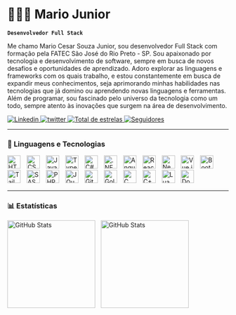 # 👨🏻‍💻 Mario Junior

**`Desenvolvedor Full Stack`**

Me chamo Mario Cesar Souza Junior, sou desenvolvedor Full Stack com formação pela FATEC São José do Rio Preto - SP. Sou apaixonado por tecnologia e desenvolvimento de software, sempre em busca de novos desafios e oportunidades de aprendizado. Adoro explorar as linguagens e frameworks com os quais trabalho, e estou constantemente em busca de expandir meus conhecimentos, seja aprimorando minhas habilidades nas tecnologias que já domino ou aprendendo novas linguagens e ferramentas. Além de programar, sou fascinado pelo universo da tecnologia como um todo, sempre atento às inovações que surgem na área de desenvolvimento.

<p align="left">
    <a href="https://www.linkedin.com/in/mario-souza-junior">
        <img 
            alt="Linkedin" 
            title="Linkedin" 
            src="https://custom-icon-badges.demolab.com/badge/LinkedIn-0077B5?style=for-the-badge&logo=linkedin&logoColor=white"
        />
    </a>
    <a href="https://x.com/m_jun1m">
        <img 
            alt="twitter" 
            title="twitter" 
            src="https://custom-icon-badges.demolab.com/badge/Twitter-1DA1F2?style=for-the-badge&logo=twitter&logoColor=white"
        />
    </a>
    <a href="https://github.com/Aberos?tab=repositories&sort=stargazers">
        <img 
            alt="Total de estrelas" 
            title="Total de estrelas GitHub" 
            src="https://custom-icon-badges.demolab.com/github/stars/Aberos?color=55960c&style=for-the-badge&labelColor=488207&logo=star&label=estrelas"
        />
    </a>
    <a href="https://github.com/Aberos?tab=followers">
        <img 
            alt="Seguidores" 
            title="Me siga no GitHub" 
            src="https://custom-icon-badges.demolab.com/github/followers/Aberos?color=236ad3&labelColor=1155ba&style=for-the-badge&logo=github&label=Seguidores&logoColor=white"
        />
    </a>
</p>

---

### 🤖 Linguagens e Tecnologias

<p align="left">
    <img 
        alt="HTML" 
        title="HTML" 
        src="https://skillicons.dev/icons?i=html" 
        width="30" 
        style="margin-right: 10px; max-width: 100%; height: auto; display: inline-block;"
    />
    <img 
        alt="CSS" 
        title="CSS"
        src="https://skillicons.dev/icons?i=css" 
        width="30" 
        style="margin-right: 10px; max-width: 100%; height: auto; display: inline-block;"
    />
    <img 
        alt="JavaScript" 
        title="JavaScript"
        src="https://skillicons.dev/icons?i=js" 
        width="30" 
        style="margin-right: 10px; max-width: 100%; height: auto; display: inline-block;"
    />
    <img 
        alt="TypeScript"
        title="TypeScript" 
        src="https://skillicons.dev/icons?i=ts" 
        width="30" 
        style="margin-right: 10px; max-width: 100%; height: auto; display: inline-block;"
    />
    <img 
        alt="C#" 
        title="C#" 
        src="https://skillicons.dev/icons?i=cs" 
        width="30" 
        style="margin-right: 10px; max-width: 100%; height: auto; display: inline-block;"
    />
    <img 
        alt=".NET"
        title=".NET" 
        src="https://skillicons.dev/icons?i=dotnet" 
        width="30" 
        style="margin-right: 10px; max-width: 100%; height: auto; display: inline-block;"
    />
    <img 
        alt="Angular"
        title="Angular" 
        src="https://skillicons.dev/icons?i=angular" 
        width="30" 
        style="margin-right: 10px; max-width: 100%; height: auto; display: inline-block;"
    />
    <img 
        alt="React"
        title="React" 
        src="https://skillicons.dev/icons?i=react" 
        width="30" 
        style="margin-right: 10px; max-width: 100%; height: auto; display: inline-block;"
    />
    <img 
        alt="Next.js" 
        title="Next.js"
        src="https://skillicons.dev/icons?i=nextjs" 
        width="30" 
        style="margin-right: 10px; max-width: 100%; height: auto; display: inline-block;"
    />
    <img 
        alt="Vue.js" 
        title="Vue.js"
        src="https://skillicons.dev/icons?i=vue" 
        width="30" 
        style="margin-right: 10px; max-width: 100%; height: auto; display: inline-block;"
    />
    <img 
        alt="Bootstrap" 
        title="Bootstrap" 
        src="https://skillicons.dev/icons?i=bootstrap" 
        width="30" 
        style="margin-right: 10px; max-width: 100%; height: auto; display: inline-block;"
    />
    <img 
        alt="Tailwind" 
        title="Tailwind"
        src="https://skillicons.dev/icons?i=tailwind" 
        width="30" 
        style="margin-right: 10px; max-width: 100%; height: auto; display: inline-block;"
    />
    <img 
        alt="SASS" 
        title="SASS"
        src="https://skillicons.dev/icons?i=sass" 
        width="30" 
        style="margin-right: 10px; max-width: 100%; height: auto; display: inline-block;"
    />
    <img 
        alt="PHP" 
        title="PHP"
        src="https://skillicons.dev/icons?i=php" 
        width="30" 
        style="margin-right: 10px; max-width: 100%; height: auto; display: inline-block;"
    />
    <img 
        alt="JQuery" 
        title="JQuery"
        src="https://skillicons.dev/icons?i=jquery" 
        width="30" 
        style="margin-right: 10px; max-width: 100%; height: auto; display: inline-block;"
    />
    <img 
        alt="Git" 
        title="Git"
        src="https://skillicons.dev/icons?i=git" 
        width="30" 
        style="margin-right: 10px; max-width: 100%; height: auto; display: inline-block;"
    />
    <img 
        alt="Golang" 
        title="Golang"
        src="https://skillicons.dev/icons?i=go" 
        width="30" 
        style="margin-right: 10px; max-width: 100%; height: auto; display: inline-block;"
    />
    <img 
        alt="C" 
        title="C"
        src="https://skillicons.dev/icons?i=c" 
        width="30" 
        style="margin-right: 10px; max-width: 100%; height: auto; display: inline-block;"
    />
    <img 
        alt="C++" 
        title="C++"
        src="https://skillicons.dev/icons?i=cpp" 
        width="30" 
        style="margin-right: 10px; max-width: 100%; height: auto; display: inline-block;"
    />
    <img 
        alt="Lua" 
        title="Lua"
        src="https://skillicons.dev/icons?i=lua" 
        width="30" 
        style="margin-right: 10px; max-width: 100%; height: auto; display: inline-block;"
    />
    <img 
        alt="Docker" 
        title="Docker"
        src="https://skillicons.dev/icons?i=docker" 
        width="30" 
        style="margin-right: 10px; max-width: 100%; height: auto; display: inline-block;"
    />
</p>

---

### 📊 Estatísticas

<p>
  <img 
    align="left" 
    alt="GitHub Stats" 
    height="200" 
    style="padding-right: 10px;" 
    src="https://github-readme-stats.vercel.app/api?username=Aberos&show_icons=true&theme=dracula&include_all_commits=true&locale=pt-br&rank_icon=github" 
  />
  <img 
    align="left" 
    alt="GitHub Stats" 
    height="200" 
    src="https://github-readme-stats.vercel.app/api/top-langs/?username=Aberos&theme=dracula&layout=compact&custom_title=Tecnologias&langs_count=9" 
  />
</p>

